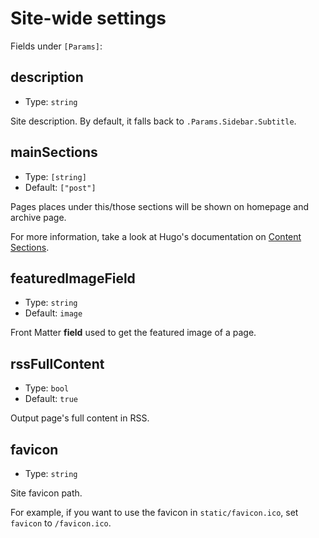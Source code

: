 # Site-wide settings

Fields under `[Params]`:

## description

- Type: `string`

Site description. By default, it falls back to `.Params.Sidebar.Subtitle`.

## mainSections

- Type: `[string]`
- Default: `["post"]`

Pages places under this/those sections will be shown on homepage and archive page.

For more information, take a look at Hugo's documentation on [Content Sections](https://gohugo.io/content-management/sections/).

## featuredImageField

- Type: `string`
- Default: `image`

Front Matter **field** used to get the featured image of a page. 

## rssFullContent

- Type: `bool`
- Default: `true`

Output page's full content in RSS.

## favicon

- Type: `string`

Site favicon path. 

For example, if you want to use the favicon in `static/favicon.ico`, set `favicon` to `/favicon.ico`.